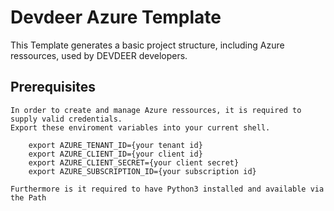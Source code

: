 # Devdeer Azure Template

This Template generates a basic project structure, including Azure ressources, used by DEVDEER developers.

## Prerequisites
    In order to create and manage Azure ressources, it is required to supply valid credentials.
    Export these enviroment variables into your current shell.

        export AZURE_TENANT_ID={your tenant id}
        export AZURE_CLIENT_ID={your client id}
        export AZURE_CLIENT_SECRET={your client secret}
        export AZURE_SUBSCRIPTION_ID={your subscription id} 

    Furthermore is it required to have Python3 installed and available via the Path